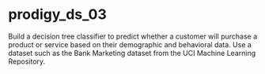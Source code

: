 # prodigy_ds_03

Build a decision tree classifier to predict whether a customer will purchase a product or service based on their demographic and behavioral data. Use a dataset such as the Bank Marketing dataset from the UCI Machine Learning Repository.

